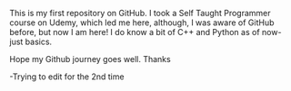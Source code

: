 This is my first repository on GitHub.
I took a Self Taught Programmer course on Udemy, which led me here, although, I was aware of GitHub before, but now I am here!
I do know a bit of C++ and Python as of now- just basics.

Hope my Github journey goes well.
Thanks

-Trying to edit for the 2nd time
